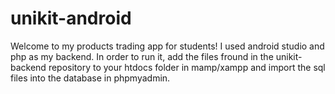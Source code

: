 # unikit-android
Welcome to my products trading app for students!
I used android studio and php as my backend. 
In order to run it, add the files fround in the unikit-backend repository to your htdocs folder in mamp/xampp and import the sql files into the database in phpmyadmin. 
